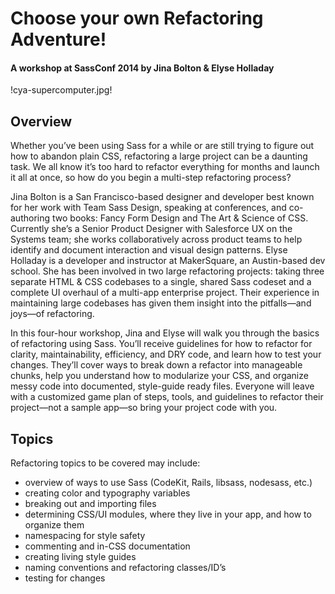 # Choose your own Refactoring Adventure!
#### A workshop at SassConf 2014 by Jina Bolton & Elyse Holladay

!cya-supercomputer.jpg!


## Overview


Whether you’ve been using Sass for a while or are still trying to figure out how to abandon plain CSS, refactoring a large project can be a daunting task. We all know it’s too hard to refactor everything for months and launch it all at once, so how do you begin a multi-step refactoring process?

Jina Bolton is a San Francisco-based designer and developer best known for her work with Team Sass Design, speaking at conferences, and co-authoring two books: Fancy Form Design and The Art & Science of CSS. Currently she’s a Senior Product Designer with Salesforce UX on the Systems team; she works collaboratively across product teams to help identify and document interaction and visual design patterns. Elyse Holladay is a developer and instructor at MakerSquare, an Austin-based dev school. She has been involved in two large refactoring projects: taking three separate HTML & CSS codebases to a single, shared Sass codeset and a complete UI overhaul of a multi-app enterprise project. Their experience in maintaining large codebases has given them insight into the pitfalls—and joys—of refactoring.

In this four-hour workshop, Jina and Elyse will walk you through the basics of refactoring using Sass. You’ll receive guidelines for how to refactor for clarity, maintainability, efficiency, and DRY code, and learn how to test your changes. They’ll cover ways to break down a refactor into manageable chunks, help you understand how to modularize your CSS, and organize messy code into documented, style-guide ready files. Everyone will leave with a customized game plan of steps, tools, and guidelines to refactor their project—not a sample app—so bring your project code with you.

## Topics

Refactoring topics to be covered may include:

* overview of ways to use Sass (CodeKit, Rails, libsass, nodesass, etc.)
* creating color and typography variables
* breaking out and importing files
* determining CSS/UI modules, where they live in your app, and how to organize them
* namespacing for style safety
* commenting and in-CSS documentation
* creating living style guides
* naming conventions and refactoring classes/ID’s
* testing for changes


